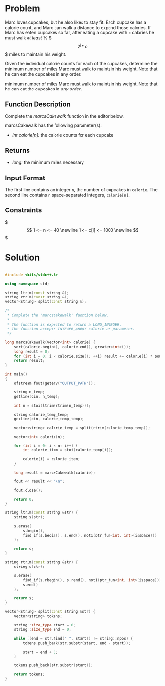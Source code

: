 # Problem

Marc loves cupcakes, but he also likes to stay fit. Each cupcake has a calorie count, and Marc can walk a distance to expend those calories. If Marc has eaten cupcakes so far, after eating a cupcake with `c` calories he must walk _at least_ % $$$ 2^j * c  $$$ miles to maintain his weight.

Given the individual calorie counts for each of the cupcakes, determine the minimum number of miles Marc must walk to maintain his weight. Note that he can eat the cupcakes in any order.

minimum number of miles Marc must walk to maintain his weight. Note that he can eat the cupcakes _in any order_.

## **Function Description**

Complete the _marcsCakewalk_ function in the editor below.

marcsCakewalk has the following parameter(s):

- _int calorie\[n\]:_ the calorie counts for each cupcake

## **Returns**

- _long:_ the minimum miles necessary

## **Input Format**

The first line contains an integer `n`, the number of cupcakes in `calorie`.
The second line contains `n` space-separated integers, `calorie[n]`.

## Constraints

$$$
    1 <= n <= 40 \newline
    1 <= c[i] <= 1000 \newline
$$$

# Solution

```c++

#include <bits/stdc++.h>

using namespace std;

string ltrim(const string &);
string rtrim(const string &);
vector<string> split(const string &);

/*
 * Complete the 'marcsCakewalk' function below.
 *
 * The function is expected to return a LONG_INTEGER.
 * The function accepts INTEGER_ARRAY calorie as parameter.
 */

long marcsCakewalk(vector<int> calorie) {
    sort(calorie.begin(), calorie.end(), greater<int>());
    long result = 0;
    for (int i = 0; i < calorie.size(); ++i) result += calorie[i] * pow(2, i);
    return result;
}

int main()
{
    ofstream fout(getenv("OUTPUT_PATH"));

    string n_temp;
    getline(cin, n_temp);

    int n = stoi(ltrim(rtrim(n_temp)));

    string calorie_temp_temp;
    getline(cin, calorie_temp_temp);

    vector<string> calorie_temp = split(rtrim(calorie_temp_temp));

    vector<int> calorie(n);

    for (int i = 0; i < n; i++) {
        int calorie_item = stoi(calorie_temp[i]);

        calorie[i] = calorie_item;
    }

    long result = marcsCakewalk(calorie);

    fout << result << "\n";

    fout.close();

    return 0;
}

string ltrim(const string &str) {
    string s(str);

    s.erase(
        s.begin(),
        find_if(s.begin(), s.end(), not1(ptr_fun<int, int>(isspace)))
    );

    return s;
}

string rtrim(const string &str) {
    string s(str);

    s.erase(
        find_if(s.rbegin(), s.rend(), not1(ptr_fun<int, int>(isspace))).base(),
        s.end()
    );

    return s;
}

vector<string> split(const string &str) {
    vector<string> tokens;

    string::size_type start = 0;
    string::size_type end = 0;

    while ((end = str.find(" ", start)) != string::npos) {
        tokens.push_back(str.substr(start, end - start));

        start = end + 1;
    }

    tokens.push_back(str.substr(start));

    return tokens;
}

```